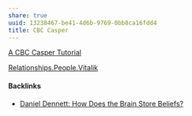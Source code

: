 ```yaml
---
share: true
uuid: 13238467-be41-4d6b-9769-0bb8ca16fdd4
title: CBC Casper
---
```

[A CBC Casper Tutorial](https://vitalik.ca/general/2018/12/05/cbc_casper.html)

[Relationships.People.Vitalik](/Vitalik)


#### Backlinks

* [Daniel Dennett: How Does the Brain Store Beliefs?](/072dd632-729b-4e18-9a48-5df256881d68)